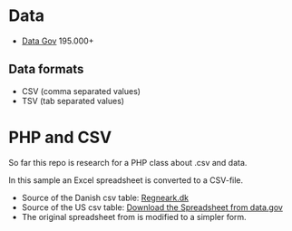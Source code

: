 # Data

* [Data Gov](https://catalog.data.gov/dataset) 195.000+ 


## Data formats

* CSV (comma separated values)
* TSV (tab separated values)

# PHP and CSV

So far this repo is research for a PHP class about .csv and data.

In this sample an Excel spreadsheet is converted to a CSV-file.

* Source of the Danish csv table: [Regneark.dk](http://www.excel-regneark.dk/?pageIDX=258)
* Source of the US csv table: [Download the Spreadsheet from data.gov](https://catalog.data.gov/dataset/mypyramid-food-raw-data-f9ed6)
* The original spreadsheet from is modified to a simpler form.


